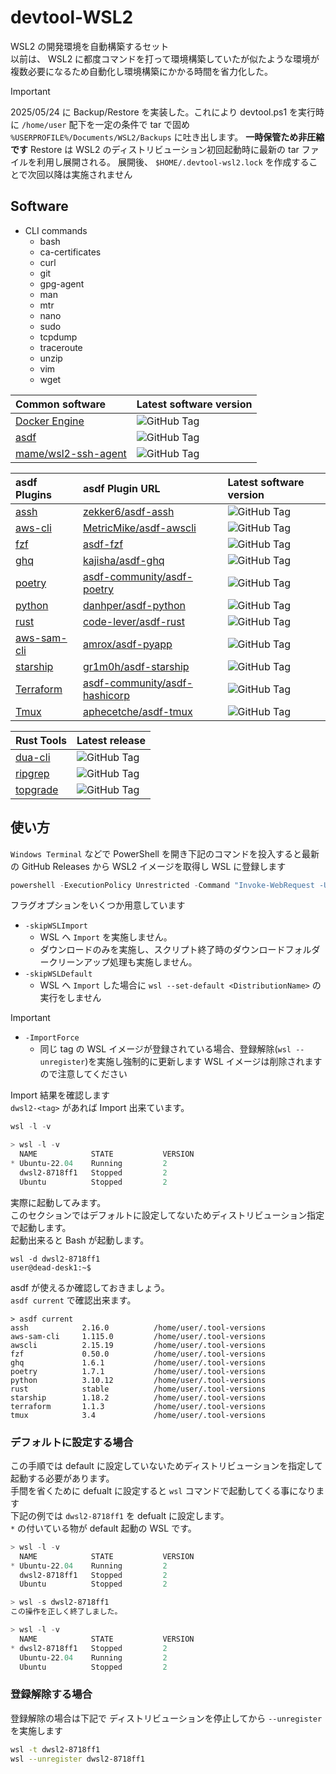 # devtool-WSL2

WSL2 の開発環境を自動構築するセット  
以前は、 WSL2 に都度コマンドを打って環境構築していたが似たような環境が複数必要になるため自動化し環境構築にかかる時間を省力化した。

> [!IMPORTANT]
> 2025/05/24 に Backup/Restore を実装した。これにより devtool.ps1 を実行時に `/home/user` 配下を一定の条件で tar で固め `%USERPROFILE%/Documents/WSL2/Backups` に吐き出します。 **一時保管ため非圧縮です** Restore は WSL2 のディストリビューション初回起動時に最新の tar ファイルを利用し展開される。 展開後、 `$HOME/.devtool-wsl2.lock` を作成することで次回以降は実施されません

## Software

* CLI commands
  * bash
  * ca-certificates
  * curl
  * git
  * gpg-agent
  * man
  * mtr
  * nano
  * sudo
  * tcpdump
  * traceroute
  * unzip
  * vim
  * wget

| Common software                                               | Latest software version                                                  |
| :------------------------------------------------------------ | :----------------------------------------------------------------------- |
| [Docker Engine](https://gitub.com/moby/moby)                  | ![GitHub Tag](https://img.shields.io/github/v/tag/moby/moby)             |
| [asdf](https://github.com/asdf-vm/asdf)                       | ![GitHub Tag](https://img.shields.io/github/v/tag/asdf-vm/asdf)          |
| [mame/wsl2-ssh-agent](https://github.com/mame/wsl2-ssh-agent) | ![GitHub Tag](https://img.shields.io/github/v/tag/mame/wsl2-ssh-agent)   |

| asdf Plugins                                        | asdf Plugin URL                                                                   | Latest software version                                                 |
| :-------------------------------------------------- | :-------------------------------------------------------------------------------- | :---------------------------------------------------------------------- |
| [assh](https://github.com/moul/assh)                | [zekker6/asdf-assh](https://github.com/zekker6/asdf-assh)                         | ![GitHub Tag](https://img.shields.io/github/v/tag/moul/assh)            |
| [aws-cli](https://github.com/aws/aws-cli/)          | [MetricMike/asdf-awscli](https://github.com/MetricMike/asdf-awscli)               | ![GitHub Tag](https://img.shields.io/github/v/tag/aws/aws-cli)          |
| [fzf](https://github.com/junegunn/fzf)              | [asdf-fzf](https://github.com/kompiro/asdf-fzf)                                   | ![GitHub Tag](https://img.shields.io/github/v/tag/junegunn/fzf)         |
| [ghq](https://github.com/x-motemen/ghq)             | [kajisha/asdf-ghq](https://github.com/kajisha/asdf-ghq)                           | ![GitHub Tag](https://img.shields.io/github/v/tag/x-motemen/ghq)        |
| [poetry](https://github.com/python-poetry/poetry)   | [asdf-community/asdf-poetry](https://github.com/asdf-community/asdf-poetry)       | ![GitHub Tag](https://img.shields.io/github/v/tag/python-poetry/poetry) |
| [python](https://github.com/python/cpython)         | [danhper/asdf-python](https://github.com/danhper/asdf-python)                     | ![GitHub Tag](https://img.shields.io/github/v/tag/python/cpython)       |
| [rust](https://github.com/rust-lang/rust)           | [code-lever/asdf-rust](https://github.com/code-lever/asdf-rust)                   | ![GitHub Tag](https://img.shields.io/github/v/tag/rust-lang/rust)       |
| [aws-sam-cli](https://github.com/aws/aws-sam-cli)   | [amrox/asdf-pyapp](https://github.com/amrox/asdf-pyapp)                           | ![GitHub Tag](https://img.shields.io/github/v/tag/aws/aws-sam-cli)      |
| [starship](https://github.com/starship/starship)    | [gr1m0h/asdf-starship](https://github.com/gr1m0h/asdf-starship)                   | ![GitHub Tag](https://img.shields.io/github/v/tag/starship/starship)    |
| [Terraform](https://github.com/hashicorp/terraform) | [asdf-community/asdf-hashicorp](https://github.com/asdf-community/asdf-hashicorp) | ![GitHub Tag](https://img.shields.io/github/v/tag/hashicorp/terraform)  |
| [Tmux](https://github.com/tmux/tmux)                | [aphecetche/asdf-tmux](https://github.com/aphecetche/asdf-tmux)                   | ![GitHub Tag](https://img.shields.io/github/v/tag/tmux/tmux)            |

| Rust Tools                                       | Latest release                                                          |
| :----------------------------------------------- | :---------------------------------------------------------------------- |
| [dua-cli](https://github.com/Byron/dua-cli)      | ![GitHub Tag](https://img.shields.io/github/v/tag/Byron/dua-cli)        |
| [ripgrep](https://github.com/BurntSushi/ripgrep) | ![GitHub Tag](https://img.shields.io/github/v/tag/BurntSushi/ripgrep)   |
| [topgrade](https:topgrade-rs/topgrade)           | ![GitHub Tag](https://img.shields.io/github/v/tag/topgrade-rs/topgrade) |

## 使い方

`Windows Terminal` などで PowerShell を開き下記のコマンドを投入すると最新の GitHub Releases から WSL2 イメージを取得し WSL に登録します

```powershell
powershell -ExecutionPolicy Unrestricted -Command "Invoke-WebRequest -Uri 'https://raw.githubusercontent.com/naa0yama/devtool-wsl2/main/devtool.ps1' -OutFile 'devtool.ps1'; .\devtool.ps1"

```

フラグオプションをいくつか用意しています

* `-skipWSLImport`
  * WSL へ `Import` を実施しません。
  * ダウンロードのみを実施し、スクリプト終了時のダウンロードフォルダークリーンアップ処理も実施しません。
* `-skipWSLDefault`
  * WSL へ `Import` した場合に `wsl --set-default <DistributionName>` の実行をしません

> [!IMPORTANT]
> * `-ImportForce`
>   * 同じ tag の WSL イメージが登録されている場合、登録解除(`wsl --unregister`)を実施し強制的に更新します
> WSL イメージは削除されますので注意してください

Import 結果を確認します  
`dwsl2-<tag>` があれば Import 出来ています。

```powershell
wsl -l -v

```

```powershell
> wsl -l -v
  NAME            STATE           VERSION
* Ubuntu-22.04    Running         2
  dwsl2-8718ff1   Stopped         2
  Ubuntu          Stopped         2

```

実際に起動してみます。  
このセクションではデフォルトに設定してないためディストリビューション指定で起動します。  
起動出来ると Bash が起動します。

```powershelll
wsl -d dwsl2-8718ff1
user@dead-desk1:~$

```

asdf が使えるか確認しておきましょう。  
`asdf current` で確認出来ます。

```powershelll
> asdf current
assh            2.16.0          /home/user/.tool-versions
aws-sam-cli     1.115.0         /home/user/.tool-versions
awscli          2.15.19         /home/user/.tool-versions
fzf             0.50.0          /home/user/.tool-versions
ghq             1.6.1           /home/user/.tool-versions
poetry          1.7.1           /home/user/.tool-versions
python          3.10.12         /home/user/.tool-versions
rust            stable          /home/user/.tool-versions
starship        1.18.2          /home/user/.tool-versions
terraform       1.1.3           /home/user/.tool-versions
tmux            3.4             /home/user/.tool-versions
```

### デフォルトに設定する場合

この手順では default に設定していないためディストリビューションを指定して起動する必要があります。  
手間を省くために defualt に設定すると `wsl` コマンドで起動してくる事になります  
下記の例では `dwsl2-8718ff1` を defualt に設定します。  
`*` の付いている物が default 起動の WSL です。

```powershell
> wsl -l -v
  NAME            STATE           VERSION
* Ubuntu-22.04    Running         2
  dwsl2-8718ff1   Stopped         2
  Ubuntu          Stopped         2

> wsl -s dwsl2-8718ff1
この操作を正しく終了しました。

> wsl -l -v
  NAME            STATE           VERSION
* dwsl2-8718ff1   Stopped         2
  Ubuntu-22.04    Running         2
  Ubuntu          Stopped         2

```

### 登録解除する場合

登録解除の場合は下記で ディストリビューションを停止してから `--unregister` を実施します

```bash
wsl -t dwsl2-8718ff1
wsl --unregister dwsl2-8718ff1

```
